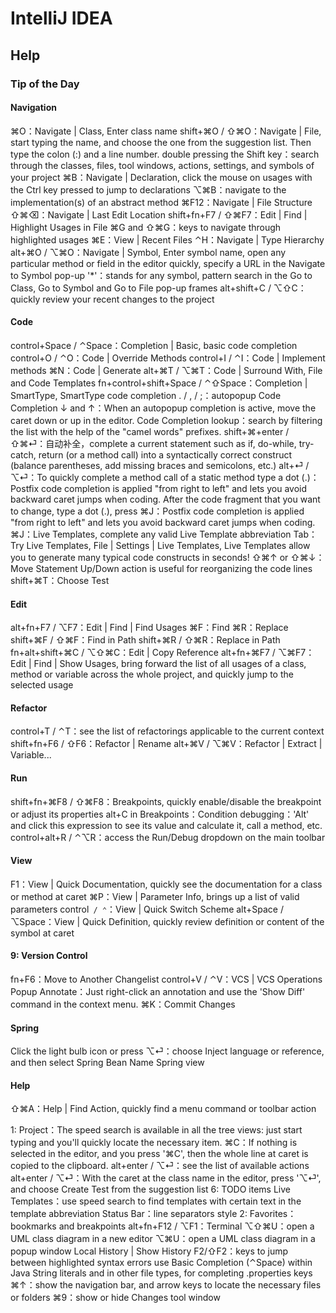 # IntelliJ IDEA
## Help
### Tip of the Day

#### Navigation
⌘O：Navigate | Class, Enter class name
shift+⌘O / ⇧⌘O：Navigate | File, start typing the name, and choose the one from the suggestion list. Then type the colon (:) and a line number.
double pressing the Shift key：search through the classes, files, tool windows, actions, settings, and symbols of your project
⌘B：Navigate | Declaration, click the mouse on usages with the Ctrl key pressed to jump to declarations
⌥⌘B：navigate to the implementation(s) of an abstract method
⌘F12：Navigate | File Structure
⇧⌘⌫：Navigate | Last Edit Location
shift+fn+F7 / ⇧⌘F7：Edit | Find | Highlight Usages in File
⌘G and ⇧⌘G：keys to navigate through highlighted usages
⌘E：View | Recent Files
⌃H：Navigate | Type Hierarchy
alt+⌘O / ⌥⌘O：Navigate | Symbol, Enter symbol name, open any particular method or field in the editor quickly, specify a URL in the Navigate to Symbol pop-up
'*'：stands for any symbol, pattern search in the Go to Class, Go to Symbol and Go to File pop-up frames
alt+shift+C / ⌥⇧C：quickly review your recent changes to the project


#### Code
control+Space / ⌃Space：Completion | Basic, basic code completion
control+O / ⌃O：Code | Override Methods
control+I / ⌃I：Code | Implement methods
⌘N：Code | Generate
alt+⌘T / ⌥⌘T：Code | Surround With, File and Code Templates
fn+control+shift+Space / ⌃⇧Space：Completion | SmartType, SmartType code completion
. / , / ;：autopopup Code Completion
↓ and ↑：When an autopopup completion is active, move the caret down or up in the editor.
Code Completion lookup：search by filtering the list with the help of the "camel words" prefixes.
shift+⌘+enter / ⇧⌘⏎：自动补全，complete a current statement such as if, do-while, try-catch, return (or a method call) into a syntactically correct construct (balance parentheses, add missing braces and semicolons, etc.)
alt+⏎ / ⌥⏎：To quickly complete a method call of a static method
type a dot (.)：Postfix code completion is applied "from right to left" and lets you avoid backward caret jumps when coding.
After the code fragment that you want to change, type a dot (.), press ⌘J：Postfix code completion is applied "from right to left" and lets you avoid backward caret jumps when coding.
⌘J：Live Templates, complete any valid Live Template abbreviation
Tab：Try Live Templates, File | Settings | Live Templates, Live Templates allow you to generate many typical code constructs in seconds!
⇧⌘↑ or ⇧⌘↓：Move Statement Up/Down action is useful for reorganizing the code lines
shift+⌘T：Choose Test


#### Edit
alt+fn+F7 / ⌥F7：Edit | Find | Find Usages
⌘F：Find
⌘R：Replace
shift+⌘F / ⇧⌘F：Find in Path
shift+⌘R / ⇧⌘R：Replace in Path
fn+alt+shift+⌘C / ⌥⇧⌘C：Edit | Copy Reference
alt+fn+⌘F7 / ⌥⌘F7：Edit | Find | Show Usages, bring forward the list of all usages of a class, method or variable across the whole project, and quickly jump to the selected usage


#### Refactor
control+T / ⌃T：see the list of refactorings applicable to the current context
shift+fn+F6 / ⇧F6：Refactor | Rename
alt+⌘V / ⌥⌘V：Refactor | Extract | Variable...


#### Run
shift+fn+⌘F8 / ⇧⌘F8：Breakpoints, quickly enable/disable the breakpoint or adjust its properties
alt+C in Breakpoints：Condition
debugging：'Alt' and click this expression to see its value and calculate it, call a method, etc.
control+alt+R / ⌃⌥R：access the Run/Debug dropdown on the main toolbar


#### View
F1：View | Quick Documentation, quickly see the documentation for a class or method at caret
⌘P：View | Parameter Info, brings up a list of valid parameters
control` / ⌃`：View | Quick Switch Scheme
alt+Space / ⌥Space：View | Quick Definition, quickly review definition or content of the symbol at caret


#### 9: Version Control
fn+F6：Move to Another Changelist
control+V / ⌃V：VCS | VCS Operations Popup
Annotate：Just right-click an annotation and use the 'Show Diff' command in the context menu.
⌘K：Commit Changes


#### Spring
Click the light bulb icon or press ⌥⏎：choose Inject language or reference, and then select Spring Bean Name
Spring view


#### Help
⇧⌘A：Help | Find Action, quickly find a menu command or toolbar action

1: Project：The speed search is available in all the tree views: just start typing and you'll quickly locate the necessary item.
⌘C：If nothing is selected in the editor, and you press '⌘C', then the whole line at caret is copied to the clipboard.
alt+enter / ⌥⏎：see the list of available actions
alt+enter / ⌥⏎：With the caret at the class name in the editor, press '⌥⏎', and choose Create Test from the suggestion list
6: TODO items
Live Templates：use speed search to find templates with certain text in the template abbreviation
Status Bar：line separators style
2: Favorites：bookmarks and breakpoints
alt+fn+F12 / ⌥F1：Terminal
⌥⇧⌘U：open a UML class diagram in a new editor
⌥⌘U：open a UML class diagram in a popup window
Local History | Show History
F2/⇧F2：keys to jump between highlighted syntax errors
use Basic Completion (⌃Space) within Java String literals and in other file types, for completing .properties keys
⌘↑：show the navigation bar, and arrow keys to locate the necessary files or folders
⌘9：show or hide Changes tool window

